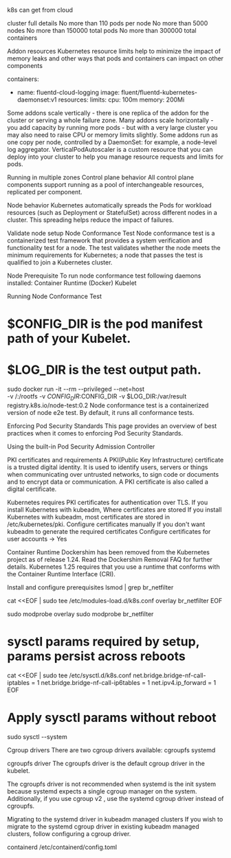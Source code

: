 k8s can get from cloud

cluster full details
 No more than 110 pods per node
 No more than 5000 nodes
 No more than 150000 total pods
 No more than 300000 total containers

Addon resources 
 Kubernetes resource limits help to minimize the impact of memory leaks and other ways that pods and containers can impact on other components

   containers:
  - name: fluentd-cloud-logging
    image: fluent/fluentd-kubernetes-daemonset:v1
    resources:
      limits:
        cpu: 100m
        memory: 200Mi

 Some addons scale vertically - there is one replica of the addon for the cluster or serving a whole failure zone.
 Many addons scale horizontally - you add capacity by running more pods - but with a very large cluster you may also need to raise CPU or memory limits slightly. 
 Some addons run as one copy per node, controlled by a DaemonSet: for example, a node-level log aggregator. 
 VerticalPodAutoscaler is a custom resource that you can deploy into your cluster to help you manage resource requests and limits for pods.

Running in multiple zones
 Control plane behavior 
 All control plane components support running as a pool of interchangeable resources, replicated per component.

Node behavior 
 Kubernetes automatically spreads the Pods for workload resources (such as Deployment or StatefulSet) across different nodes in a cluster.
 This spreading helps reduce the impact of failures.

Validate node setup
Node Conformance Test
Node conformance test is a containerized test framework that provides a system verification and functionality test for a node. The test validates whether the node meets the minimum requirements for Kubernetes; a node that passes the test is qualified to join a Kubernetes cluster.

Node Prerequisite
 To run node conformance test following daemons installed:
 Container Runtime (Docker)
 Kubelet

 Running Node Conformance Test
 # $CONFIG_DIR is the pod manifest path of your Kubelet.
 # $LOG_DIR is the test output path.
 sudo docker run -it --rm --privileged --net=host \
  -v /:/rootfs -v $CONFIG_DIR:$CONFIG_DIR -v $LOG_DIR:/var/result \
  registry.k8s.io/node-test:0.2
  Node conformance test is a containerized version of node e2e test. By default, it runs all conformance tests.

Enforcing Pod Security Standards
 This page provides an overview of best practices when it comes to enforcing Pod Security Standards.

 Using the built-in Pod Security Admission Controller

PKI certificates and requirements
 A PKI(Public Key Infrastructure) certificate is a trusted digital identity. It is used to identify users,
 servers or things when communicating over untrusted networks, to sign code or documents and to encrypt data or communication.
 A PKI certificate is also called a digital certificate.

 Kubernetes requires PKI certificates for authentication over TLS. If you install Kubernetes with kubeadm, 
 Where certificates are stored
 If you install Kubernetes with kubeadm, most certificates are stored in /etc/kubernetes/pki.
 Configure certificates manually
 If you don't want kubeadm to generate the required certificates
 Configure certificates for user accounts -> Yes


Container Runtime
 Dockershim has been removed from the Kubernetes project as of release 1.24. Read the Dockershim Removal FAQ for further details.
 Kubernetes 1.25 requires that you use a runtime that conforms with the Container Runtime Interface (CRI).

Install and configure prerequisites
 lsmod | grep br_netfilter

 cat <<EOF | sudo tee /etc/modules-load.d/k8s.conf
overlay
br_netfilter
EOF

sudo modprobe overlay
sudo modprobe br_netfilter

# sysctl params required by setup, params persist across reboots
cat <<EOF | sudo tee /etc/sysctl.d/k8s.conf
net.bridge.bridge-nf-call-iptables  = 1
net.bridge.bridge-nf-call-ip6tables = 1
net.ipv4.ip_forward                 = 1
EOF

# Apply sysctl params without reboot
sudo sysctl --system

Cgroup drivers
 There are two cgroup drivers available:
 cgroupfs
 systemd

cgroupfs driver
 The cgroupfs driver is the default cgroup driver in the kubelet.


The cgroupfs driver is not recommended when systemd is the init system because systemd expects a single cgroup manager on the system.
Additionally, if you use cgroup v2 , use the systemd cgroup driver instead of cgroupfs.

Migrating to the systemd driver in kubeadm managed clusters
If you wish to migrate to the systemd cgroup driver in existing kubeadm managed clusters, follow configuring a cgroup driver.

containerd 
 /etc/containerd/config.toml


